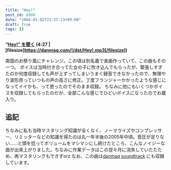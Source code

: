 ```yaml
---
title: "Hey!"
post_id: 6800
date: "2004-01-02T23:37:13+09:00"
draft: true
tags: []
---
```



**“[Hey!” を聞く](https://danmaq.com/!/dst/Hey!.mp3) (4:27 | [filesize]https://danmaq.com/!/dst/Hey!.mp3[/filesize])**

南国のお祭り風にチャレンジ。この頃は別名義で楽曲作っていて、この曲もその一つ。 ボイスは当時付き合ってた女の子に吹き込んでもらったが、緊張しすぎたのか何度収録しても声が上ずってしまいうまく録音できなかったので、無理やり波形弄っていつもの声の高さに修正。丁度フランジャーかかったような感じになってイイかも、って思ったのでそのまま収録。  ちなみに他にもいくつかボイスを収録してもらったのだが、全部こんな感じでひどいボイスになったのでお蔵入り。
## 追記
ちなみに私も当時マスタリング知識が全くなく、ノーマライズやコンプレッサー、リミッターなどの知識を得たのは丸一年半後の2005年中頃。音圧が足りない……と頭を捻ってボリュームをマシマシにし続けたところ、こんなノイジーな曲が出来上がりました。ちなみに作業データはこの翌々月に消失していたたため、再マスタリングもできずorz なお、この曲は[danmaq soundtrack](https://danmaq.com/3636) にも収録しています。
